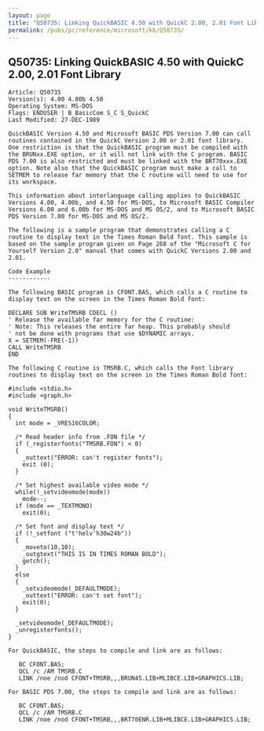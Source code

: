 ```yaml
---
layout: page
title: "Q50735: Linking QuickBASIC 4.50 with QuickC 2.00, 2.01 Font Library"
permalink: /pubs/pc/reference/microsoft/kb/Q50735/
---
```


## Q50735: Linking QuickBASIC 4.50 with QuickC 2.00, 2.01 Font Library

	Article: Q50735
	Version(s): 4.00 4.00b 4.50
	Operating System: MS-DOS
	Flags: ENDUSER | B_BasicCom S_C S_QuickC
	Last Modified: 27-DEC-1989
	
	QuickBASIC Version 4.50 and Microsoft BASIC PDS Version 7.00 can call
	routines contained in the QuickC Version 2.00 or 2.01 font library.
	One restriction is that the QuickBASIC program must be compiled with
	the BRUNxx.EXE option, or it will not link with the C program. BASIC
	PDS 7.00 is also restricted and must be linked with the BRT70xxx.EXE
	option. Note also that the QuickBASIC program must make a call to
	SETMEM to release far memory that the C routine will need to use for
	its workspace.
	
	This information about interlanguage calling applies to QuickBASIC
	Versions 4.00, 4.00b, and 4.50 for MS-DOS, to Microsoft BASIC Compiler
	Versions 6.00 and 6.00b for MS-DOS and MS OS/2, and to Microsoft BASIC
	PDS Version 7.00 for MS-DOS and MS OS/2.
	
	The following is a sample program that demonstrates calling a C
	routine to display text in the Times Roman Bold font. This sample is
	based on the sample program given on Page 268 of the "Microsoft C for
	Yourself Version 2.0" manual that comes with QuickC Versions 2.00 and
	2.01.
	
	Code Example
	------------
	
	The following BASIC program is CFONT.BAS, which calls a C routine to
	display text on the screen in the Times Roman Bold font:
	
	DECLARE SUB WriteTMSRB CDECL ()
	' Release the available far memory for the C routine:
	' Note: This releases the entire far heap. This probably should
	' not be done with programs that use $DYNAMIC arrays.
	X = SETMEM(-FRE(-1))
	CALL WriteTMSRB
	END
	
	The following C routine is TMSRB.C, which calls the Font library
	routines to display text on the screen in the Times Roman Bold font:
	
	#include <stdio.h>
	#include <graph.h>
	
	void WriteTMSRB()
	{
	  int mode = _VRES16COLOR;
	
	  /* Read header info from .FON file */
	  if (_registerfonts("TMSRB.FON") < 0)
	  {
	    _outtext("ERROR: can't register fonts");
	    exit (0);
	  }
	
	  /* Set highest available video mode */
	  while(!_setvideomode(mode))
	    mode--;
	  if (mode == _TEXTMONO)
	    exit(0);
	
	  /* Set font and display text */
	  if (!_setfont ("t'helv'h30w24b"))
	  {
	    _moveto(10,10);
	    _outgtext("THIS IS IN TIMES ROMAN BOLD");
	    getch();
	  }
	  else
	  {
	    _setvideomode(_DEFAULTMODE);
	    _outtext("ERROR: can't set font");
	    exit(0);
	  }
	
	  _setvideomode(_DEFAULTMODE);
	  _unregisterfonts();
	}
	
	For QuickBASIC, the steps to compile and link are as follows:
	
	   BC CFONT.BAS;
	   QCL /c /AM TMSRB.C
	   LINK /noe /nod CFONT+TMSRB,,,BRUN45.LIB+MLIBCE.LIB+GRAPHICS.LIB;
	
	For BASIC PDS 7.00, the steps to compile and link are as follows:
	
	   BC CFONT.BAS;
	   QCL /c /AM TMSRB.C
	   LINK /noe /nod CFONT+TMSRB,,,BRT70ENR.LIB+MLIBCE.LIB+GRAPHICS.LIB;
